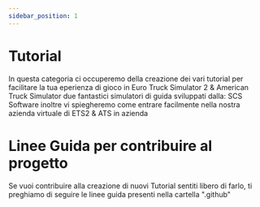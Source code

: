 ```yaml
---
sidebar_position: 1
---
```


# Tutorial

In questa categoria ci occuperemo della creazione dei vari tutorial per facilitare la tua eperienza di gioco in Euro Truck Simulator 2 & American Truck Simulator due fantastici simulatori di guida sviluppati dalla:
SCS Software inoltre vi spiegheremo come entrare facilmente nella nostra azienda virtuale di ETS2 & ATS 
in azienda

# Linee Guida per contribuire al progetto 
Se vuoi contribuire alla creazione di nuovi Tutorial sentiti libero di farlo, ti preghiamo di seguire le linee guida presenti nella cartella ".github"